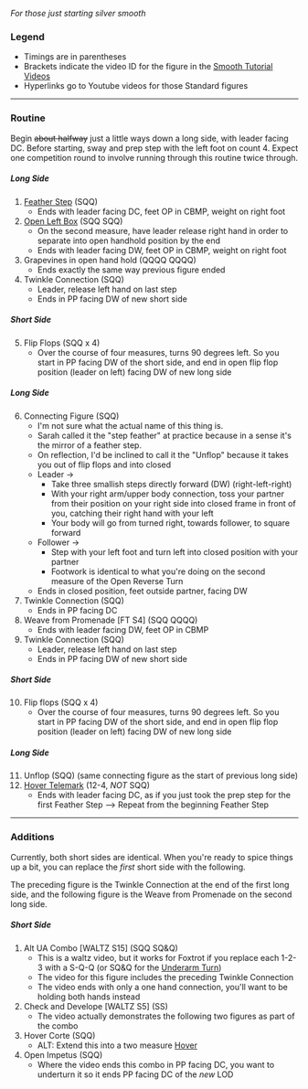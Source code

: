 _For those just starting silver smooth_
### Legend
- Timings are in parentheses
- Brackets indicate the video ID for the figure in the [Smooth Tutorial Videos](https://drive.google.com/drive/folders/110kbnV_6VQ6RcOZMEzSdXmG-WJdYvz78?fbclid=IwAR0Pmk-Q_KS2I6-_s5oCFf8LB9XVcN54SD1wHGvT6hpwOuxw5ZOs17tigpk)
- Hyperlinks go to Youtube videos for those Standard figures
---

### Routine

Begin ~~about halfway~~ just a little ways down a long side, with leader facing DC.
Before starting, sway and prep step with the left foot on count 4.
Expect one competition round to involve running through this routine twice through.

##### Long Side
1. [Feather Step](https://www.youtube.com/watch?v=U4EbBv9b7N8) (SQQ)
	- Ends with leader facing DC, feet OP in CBMP, weight on right foot
2. [Open Left Box](https://www.youtube.com/watch?v=j-zui2b2ohA&t=10s) (SQQ SQQ)
	- On the second measure, have leader release right hand in order to separate into open handhold position by the end
	- Ends with leader facing DW, feet OP in CBMP, weight on right foot 
3. Grapevines in open hand hold (QQQQ QQQQ)
	- Ends exactly the same way previous figure ended
4. Twinkle Connection (SQQ) 
	- Leader, release left hand on last step
	- Ends in PP facing DW of new short side 

##### Short Side
5. Flip Flops (SQQ x 4)
	- Over the course of four measures, turns 90 degrees left. So you start in PP facing DW of the short side, and end in open flip flop position (leader on left) facing DW of new long side

##### Long Side
6. Connecting Figure (SQQ)
   - I'm not sure what the actual name of this thing is.
   - Sarah called it the "step feather" at practice because in a sense it's the mirror of a feather step. 
   - On reflection, I'd be inclined to call it the "Unflop" because it takes you out of flip flops and into closed
   - Leader -> 
	   - Take three smallish steps directly forward (DW) (right-left-right)
	   - With your right arm/upper body connection, toss your partner from their position on your right side into closed frame in front of you, catching their right hand with your left
	   - Your body will go from turned right, towards follower, to square forward
   - Follower ->
	   - Step with your left foot and turn left into closed position with your partner
	   - Footwork is identical to what you're doing on the second measure of the Open Reverse Turn
   - Ends in closed position, feet outside partner, facing DW 
7. Twinkle Connection (SQQ)
	- Ends in PP facing DC 
8. Weave from Promenade [FT S4] (SQQ QQQQ)
	- Ends with leader facing DW, feet OP in CBMP  
9. Twinkle Connection (SQQ)
	- Leader, release left hand on last step
	- Ends in PP facing DW of new short side

##### Short Side
10. Flip flops (SQQ x 4)
	- Over the course of four measures, turns 90 degrees left. So you start in PP facing DW of the short side, and end in open flip flop position (leader on left) facing DW of new long side

##### Long Side
11. Unflop (SQQ) (same connecting figure as the start of previous long side)
12. [Hover Telemark](https://www.youtube.com/watch?v=fTa_-wD5-eE) (12-4, *NOT* SQQ)
	- Ends with leader facing DC, as if you just took the prep step for the first Feather Step 
--> Repeat from the beginning Feather Step

---

### Additions

Currently, both short sides are identical. When you're ready to spice things up a bit, you can replace the _first_ short side with the following. 

The preceding figure is the Twinkle Connection at the end of the first long side, and the following figure is the Weave from Promenade on the second long side.

##### Short Side
1. Alt UA Combo [WALTZ S15] (SQQ SQ&Q)
	- This is a waltz video, but it works for Foxtrot if you replace each 1-2-3 with a S-Q-Q (or SQ&Q for the [Underarm Turn](https://www.youtube.com/watch?v=j-zui2b2ohA&t=129s))
	- The video for this figure includes the preceding Twinkle Connection
	- The video ends with only a one hand connection, you'll want to be holding both hands instead
2. Check and Develope [WALTZ S5] (SS)
	- The video actually demonstrates the following two figures as part of the combo
3. Hover Corte (SQQ)
   - ALT: Extend this into a two measure [Hover](https://www.youtube.com/watch?v=j-zui2b2ohA&t=313s)
4. Open Impetus (SQQ)
	- Where the video ends this combo in PP facing DC, you want to underturn it so it ends PP facing DC of the _new_ LOD